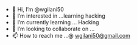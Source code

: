 - 👋 Hi, I’m @wgilani50
- 👀 I’m interested in ...learning hacking 
- 🌱 I’m currently learning ... Hacking
- 💞️ I’m looking to collaborate on ...
- 📫 How to reach me ...@ wgilani50@gmail.com

<!---
wgilani50/wgilani50 is a ✨ special ✨ repository because its `README.md` (this file) appears on your GitHub profile.
You can click the Preview link to take a look at your changes.
--->
